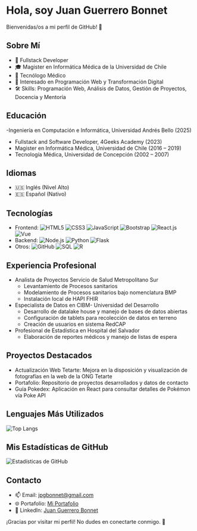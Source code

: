 # Hola, soy Juan Guerrero Bonnet

Bienvenidas/os a mi perfil de GitHub! 👋

## Sobre Mí

- 💼 Fullstack Developer
- 🎓 Magister en Informática Médica de la Universidad de Chile
- 🧪 Tecnólogo Médico
- 🌱 Interesado en Programación Web y Transformación Digital
- 🛠️ Skills: Programación Web, Análisis de Datos, Gestión de Proyectos, Docencia y Mentoría

## Educación
-Ingeniería en Computación e Informática, Universidad Andrés Bello (2025)
- Fullstack and Software Developer, 4Geeks Academy (2023)
- Magister en Informática Médica, Universidad de Chile (2016 – 2019)
- Tecnología Médica, Universidad de Concepción (2002 – 2007)

## Idiomas
- 🇺🇸 Inglés (Nivel Alto)
- 🇪🇸 Español (Nativo)

## Tecnologías
- Frontend: ![HTML5](https://img.shields.io/badge/HTML5-E34F26?style=for-the-badge&logo=html5&logoColor=white) ![CSS3](https://img.shields.io/badge/CSS3-1572B6?style=for-the-badge&logo=css3&logoColor=white) ![JavaScript](https://img.shields.io/badge/JavaScript-F7DF1E?style=for-the-badge&logo=javascript&logoColor=black) ![Bootstrap](https://img.shields.io/badge/Bootstrap-563D7C?style=for-the-badge&logo=bootstrap&logoColor=white) ![React.js](https://img.shields.io/badge/React-20232A?style=for-the-badge&logo=react&logoColor=61DAFB) ![Vue](https://img.shields.io/badge/Vue.js-35495E?style=for-the-badge&logo=vue.js&logoColor=4FC08D)
- Backend: ![Node.js](https://img.shields.io/badge/Node.js-43853D?style=for-the-badge&logo=node-dot-js&logoColor=white) ![Python](https://img.shields.io/badge/Python-3776AB?style=for-the-badge&logo=python&logoColor=white) ![Flask](https://img.shields.io/badge/Flask-000000?style=for-the-badge&logo=flask&logoColor=white)
- Otros: ![GitHub](https://img.shields.io/badge/GitHub-100000?style=for-the-badge&logo=github&logoColor=white) ![SQL](https://img.shields.io/badge/SQL-4479A1?style=for-the-badge&logo=mysql&logoColor=white) ![R](https://img.shields.io/badge/R-276DC3?style=for-the-badge&logo=r&logoColor=white)


## Experiencia Profesional

- Analista de Proyectos Servicio de Salud Metropolitano Sur
  - Levantamiento de Procesos sanitarios
  - Modelamiento de Procesos sanitarios bajo nomenclatura BMP
  - Instalación local de HAPI FHIR  
- Especialista de Datos en CIBM- Universidad del Desarrollo
  - Desarrollo de datalake house y manejo de bases de datos abiertas
  - Configuración de tablets para recolección de datos en terreno
  - Creación de usuarios en sistema RedCAP
- Profesional de Estadística en Hospital del Salvador
  - Elaboración de reportes médicos y manejo de listas de espera

## Proyectos Destacados
- Actualización Web Tetarte: Mejora en la disposición y visualización de fotografías en la web de la ONG Tetarte
- Portafolio: Repositorio de proyectos desarrollados y datos de contacto
- Guía Pokedex: Aplicación en React para consultar detalles de Pokémon vía Poke API

## Lenguajes Más Utilizados
![Top Langs](https://github-readme-stats.vercel.app/api/top-langs/?username=jpgb-hub&layout=compact)

## Mis Estadísticas de GitHub
![Estadísticas de GitHub](https://github-readme-stats.vercel.app/api?username=jpgb-hub&show_icons=true)

## Contacto
- 📫 Email: jpgbonnet@gmail.com
- 🌐 Portafolio: [Mi Portafolio](https://jpgportafolio.netlify.app/)
- 🔗 LinkedIn: [Juan Guerrero Bonnet](https://www.linkedin.com/in/juan-guerrero-bonnet/)

¡Gracias por visitar mi perfil! No dudes en conectarte conmigo. 🌟



<!--
### Hi there 👋
**jpgb-hub/jpgb-hub** is a ✨ _special_ ✨ repository because its `README.md` (this file) appears on your GitHub profile.

Here are some ideas to get you started:

- 🔭 I’m currently working on ...
- 🌱 I’m currently learning ...
- 👯 I’m looking to collaborate on ...
- 🤔 I’m looking for help with ...
- 💬 Ask me about ...
- 📫 How to reach me: ...
- 😄 Pronouns: ...
- ⚡ Fun fact: ...
-->
